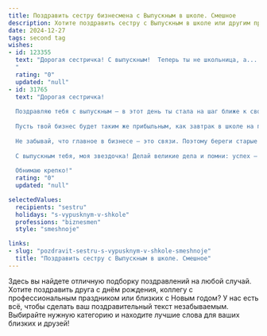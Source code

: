 ```yaml
---
title: Поздравить сестру бизнесмена с Выпускным в школе. Смешное
description: Хотите поздравить сестру с Выпускным в школе или другим праздником? Наш ИИ создаст незабываемое поздравление, а вы обязательно выделитесь среди других.  
date: 2024-12-27
tags: second tag
wishes:
- id: 123355
  text: "Дорогая сестричка! С выпускным!  Теперь ты не школьница, а... бизнес-вумен в зародыше!  Держись, мир бизнеса не так уж и страшен, главное – не забыть наученные в школе хитрости (например, как  списать контрольную, э-э, то есть,  найти креативное решение).  Шучу, конечно!  Пусть карьера взлетит выше, чем твоя средняя оценка по математике!  Удачи тебе, мой будущий миллионер!
  "
  rating: "0"
  updated: "null"
- id: 31765
  text: "Дорогая сестричка!
  
  Поздравляю тебя с выпускным — в этот день ты стала на шаг ближе к своей мечте стать бизнесменом! Теперь ты официально знаешь, что для успеха нужна не только голова на плечах, но еще и умение обходиться без подсказок «Google» в контрольных!
  
  Пусть твой бизнес будет таким же прибыльным, как завтрак в школе на перемене — всегда сытным и без разочарований. Желаю, чтобы конкуренты плескались в океане зависти, а ты плавала на своём яхте успеха!
  
  Не забывай, что главное в бизнесе — это связи. Поэтому береги старые дружбы, они могут пригодиться для крупных сделок или просто для того, чтобы поддержать в трудную минуту.
  
  С выпускным тебя, моя звездочка! Делай великие дела и помни: успех — это уравнение, где всё решается по формуле «просто и смешно»!
  
  Обнимаю крепко!"
  rating: "0"
  updated: "null"

selectedValues:
  recipients: "sestru"
  holidays: "s-vypusknym-v-shkole"
  professions: "biznesmen"
  style: "smeshnoje"

links:
- slug: "pozdravit-sestru-s-vypusknym-v-shkole-smeshnoje"
  title: "Поздравить сестру с Выпускным в школе. Смешное"
---
```


Здесь вы найдете отличную подборку поздравлений на любой случай.
Хотите поздравить друга с днём рождения, коллегу с профессиональным праздником или близких с Новым годом? У нас есть всё, чтобы сделать ваш поздравительный текст незабываемым. Выбирайте нужную категорию и находите лучшие слова для ваших близких и друзей!
